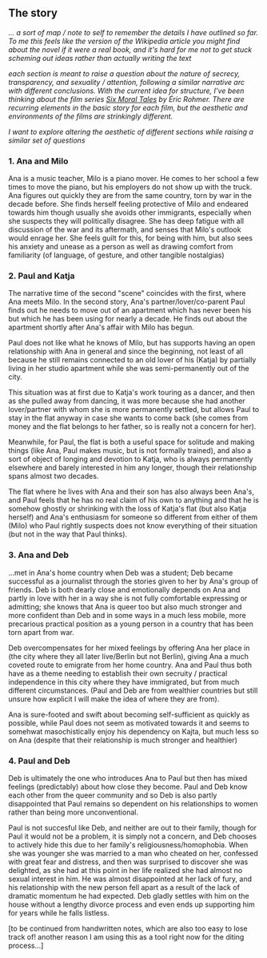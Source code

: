 ## The story

*... a sort of map / note to self to remember the details I have outlined so far. To me this feels like the version of the Wikipedia article you might find about the novel if it were a real book, and it's hard for me not to get stuck scheming out ideas rather than actually writing the text*

*each section is meant to raise a question about the nature of secrecy, transparency, and sexuality / attention, following a similar narrative arc with different conclusions. With the current idea for structure, I've been thinking about the film series [Six Moral Tales](https://www.criterion.com/boxsets/417-six-moral-tales) by Éric Rohmer. There are recurring elements in the basic story for each film, but the aesthetic and environments of the films are strinkingly different.* 

*I want to explore altering the aesthetic of different sections while raising a similar set of questions*

### 1. Ana and Milo

Ana is a music teacher, Milo is a piano mover. He comes to her school a few times to move the piano, but his employers do not show up with the truck. Ana figures out quickly they are from the same country, torn by war in the decade before. She finds herself feeling protective of Milo and endeared towards him though usually she avoids other immigrants, especially when she suspects they will politically disagree. She has deep fatigue with all discussion of the war and its aftermath, and senses that Milo's outlook would enrage her. She feels guilt for this, for being with him, but also sees his anxiety and unease as a person as well as drawing comfort from familiarity (of language, of gesture, and other tangible nostalgias)

### 2. Paul and Katja

The narrative time of the second "scene" coincides with the first, where Ana meets Milo. In the second story, Ana's partner/lover/co-parent Paul finds out he needs to move out of an apartment which has never been his but which he has been using for nearly a decade. He finds out about the apartment shortly after Ana's affair with Milo has begun. 

Paul does not like what he knows of Milo, but has supports having an open relationship with Ana in general and since the beginning, not least of all because he still remains connected to an old lover of his (Katja) by partially living in her studio apartment while she was semi-permanently out of the city. 

This situation was at first due to Katja's work touring as a dancer, and then as she pulled away from dancing, it was more because she had another lover/partner with whom she is more permanently settled, but allows Paul to stay in the flat anyway in case she wants to come back (she comes from money and the flat belongs to her father, so is really not a concern for her). 

Meanwhile, for Paul, the flat is both a useful space for solitude and making things (like Ana, Paul makes music, but is not formally trained), and also a sort of object of longing and devotion to Katja, who is always permanently elsewhere and barely interested in him any longer, though their relationship spans almost two decades.  

The flat where he lives with Ana and their son has also always been Ana's, and Paul feels that he has no real claim of his own to anything and that he is somehow ghostly or shrinking with the loss of Katja's flat (but also Katja herself) and Ana's enthusiasm for someone so different from either of them (Milo) who Paul rightly suspects does not know everything of their situation (but not in the way that Paul thinks).

### 3. Ana and Deb

...met in Ana's home country when Deb was a student; Deb became successful as a journalist through the stories given to her by Ana's group of friends. Deb is both dearly close and emotionally depends on Ana and partly in love with her in a way she is not fully comfortable expressing or admitting; she knows that Ana is queer too but also much stronger and more confident than Deb and in some ways in a much less mobile, more precarious practical position as a young person in a country that has been torn apart from war. 

Deb overcompensates for her mixed feelings by offering Ana her place in (the city where they all later live/Berlin but not Berlin), giving Ana a much coveted route to emigrate from her home country. Ana and Paul thus both have as a theme needing to establish their own secruity / practical independence in this city where they have immigrated, but from much different circumstances. (Paul and Deb are from wealthier countries but still unsure how explicit I will make the idea of where they are from). 

Ana is sure-footed and swift about becoming self-sufficient as quickly as possible, while Paul does not seem as motivated towards it and seems to somehwat masochistically enjoy his dependency on Kajta, but much less so on Ana (despite that their relationship is much stronger and healthier)

### 4. Paul and Deb

Deb is ultimately the one who introduces Ana to Paul but then has mixed feelings (predictably) about how close they become. Paul and Deb know each other from the queer community and so Deb is also partly disappointed that Paul remains so dependent on his relationships to women rather than being more unconventional. 

Paul is not succesful like Deb, and neither are out to their family, though for Paul it would not be a problem, it is simply not a concern, and Deb chooses to actively hide this due to her family's religiousness/homophobia. When she was younger she was married to a man who cheated on her, confessed with great fear and distress, and then was surprised to discover she was delighted, as she had at this point in her life realized she had almost no sexual interest in him. He was almost disappointed at her lack of fury, and his relationship with the new person fell apart as a result of the lack of dramatic momentum he had expected. Deb gladly settles with him on the house without a lengthy divorce process and even ends up supporting him for years while he falls listless.
    
 [to be continued from handwritten notes, which are also too easy to lose track of! another reason I am using this as a tool right now for the diting process...]  
